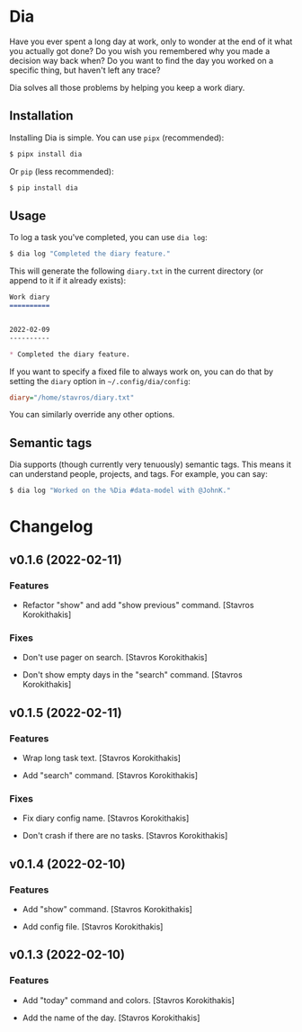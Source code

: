 Dia
===

Have you ever spent a long day at work, only to wonder at the end of it what you
actually got done? Do you wish you remembered why you made a decision way back when?
Do you want to find the day you worked on a specific thing, but haven't left any trace?

Dia solves all those problems by helping you keep a work diary.


Installation
------------

Installing Dia is simple. You can use `pipx` (recommended):

```bash
$ pipx install dia
```

Or `pip` (less recommended):

```bash
$ pip install dia
```


Usage
-----

To log a task you've completed, you can use `dia log`:

```bash
$ dia log "Completed the diary feature."
```

This will generate the following `diary.txt` in the current directory (or append to it
if it already exists):

```md
Work diary
==========


2022-02-09
----------

* Completed the diary feature.
```

If you want to specify a fixed file to always work on, you can do that by setting the
`diary` option in `~/.config/dia/config`:

```ini
diary="/home/stavros/diary.txt"
```

You can similarly override any other options.


Semantic tags
-------------

Dia supports (though currently very tenuously) semantic tags. This means it can
understand people, projects, and tags. For example, you can say:

```bash
$ dia log "Worked on the %Dia #data-model with @JohnK."
```

# Changelog


## v0.1.6 (2022-02-11)

### Features

* Refactor "show" and add "show previous" command. [Stavros Korokithakis]

### Fixes

* Don't use pager on search. [Stavros Korokithakis]

* Don't show empty days in the "search" command. [Stavros Korokithakis]


## v0.1.5 (2022-02-11)

### Features

* Wrap long task text. [Stavros Korokithakis]

* Add "search" command. [Stavros Korokithakis]

### Fixes

* Fix diary config name. [Stavros Korokithakis]

* Don't crash if there are no tasks. [Stavros Korokithakis]


## v0.1.4 (2022-02-10)

### Features

* Add "show" command. [Stavros Korokithakis]

* Add config file. [Stavros Korokithakis]


## v0.1.3 (2022-02-10)

### Features

* Add "today" command and colors. [Stavros Korokithakis]

* Add the name of the day. [Stavros Korokithakis]



